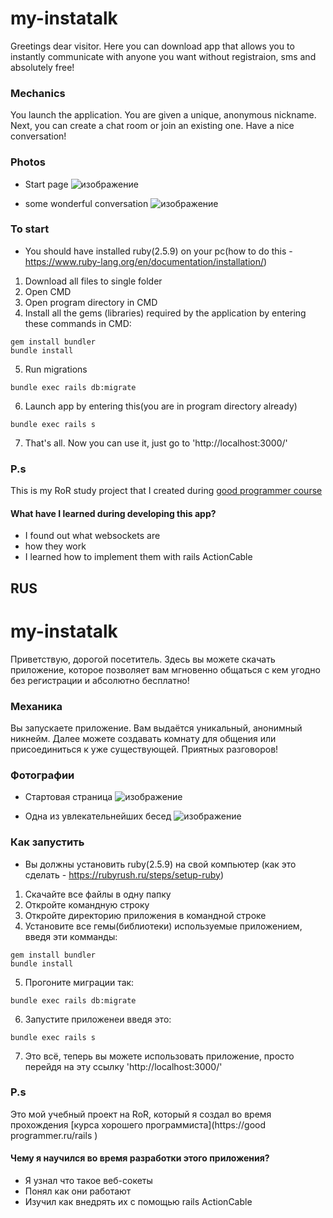 # my-instatalk
Greetings dear visitor. Here you can download app that allows you to instantly communicate with anyone you want without registraion, sms and absolutely free!

### Mechanics
You launch the application. You are given a unique, anonymous nickname. Next, you can create a chat room or join an existing one. Have a nice conversation!

### Photos
- Start page
![изображение](https://user-images.githubusercontent.com/83035520/193475779-f834ba03-0424-481e-89c0-c6d421bb438c.png)

- some wonderful conversation
![изображение](https://user-images.githubusercontent.com/83035520/193475982-6cdbd056-a6ee-4307-a63e-b0f6d42a8544.png)

### To start

- You should have installed ruby(2.5.9) on your pc(how to do this - https://www.ruby-lang.org/en/documentation/installation/)
1. Download all files to single folder
2. Open CMD
3. Open program directory in CMD
4. Install all the gems (libraries) required by the application by entering these commands in CMD:
```
gem install bundler
bundle install
```
5. Run migrations
```
bundle exec rails db:migrate
```
6. Launch app by entering this(you are in program directory already)
```
bundle exec rails s
```
7. That's all. Now you can use it, just go to 'http://localhost:3000/'

### P.s
This is my RoR study project that I created during  [good programmer course](https://goodprogrammer.ru/rails)

#### What have I learned during developing this app?
- I found out what websockets are
- how they work
- I learned how to implement them with rails ActionCable

## RUS

# my-instatalk
Приветствую, дорогой посетитель. Здесь вы можете скачать приложение, которое позволяет вам мгновенно общаться с кем угодно без регистрации и абсолютно бесплатно!

### Механика
Вы запускаете приложение. Вам выдаётся уникальный, анонимный никнейм. Далее можете создавать комнату для общения или присоединиться к уже существующей. Приятных разговоров!

### Фотографии
- Стартовая страница
![изображение](https://user-images.githubusercontent.com/83035520/193475779-f834ba03-0424-481e-89c0-c6d421bb438c.png)

- Одна из увлекательнейших бесед
![изображение](https://user-images.githubusercontent.com/83035520/193475982-6cdbd056-a6ee-4307-a63e-b0f6d42a8544.png)

### Как запустить
- Вы должны установить ruby(2.5.9) на свой компьютер (как это сделать - https://rubyrush.ru/steps/setup-ruby)
1. Скачайте все файлы в одну папку
2. Откройте командную строку
3. Откройте директорию приложения в командной строке
4. Установите все гемы(библиотеки) используемые приложением, введя эти комманды:
```
gem install bundler
bundle install
```
5. Прогоните миграции так:
```
bundle exec rails db:migrate
```
6. Запустите приложенеи введя это:
```
bundle exec rails s
```
7. Это всё, теперь вы можете использовать приложение, просто перейдя на эту ссылку 'http://localhost:3000/'

### P.s
Это мой учебный проект на RoR, который я создал во время прохождения [курса хорошего программиста](https://good programmer.ru/rails )


#### Чему я научился во время разработки этого приложения?
- Я узнал что такое веб-сокеты
- Понял как они работают
- Изучил как внедрять их с помощью rails ActionCable




